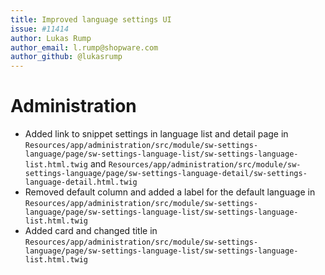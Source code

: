 ```yaml
---
title: Improved language settings UI
issue: #11414
author: Lukas Rump
author_email: l.rump@shopware.com
author_github: @lukasrump
---
```

# Administration
* Added link to snippet settings in language list and detail page in `Resources/app/administration/src/module/sw-settings-language/page/sw-settings-language-list/sw-settings-language-list.html.twig` and `Resources/app/administration/src/module/sw-settings-language/page/sw-settings-language-detail/sw-settings-language-detail.html.twig`
* Removed default column and added a label for the default language in `Resources/app/administration/src/module/sw-settings-language/page/sw-settings-language-list/sw-settings-language-list.html.twig`
* Added card and changed title in `Resources/app/administration/src/module/sw-settings-language/page/sw-settings-language-list/sw-settings-language-list.html.twig`
